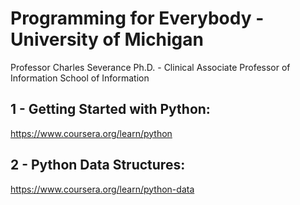 # Programming for Everybody - University of Michigan
Professor Charles Severance Ph.D. - Clinical Associate Professor of Information School of Information


## 1 - Getting Started with Python:
https://www.coursera.org/learn/python

## 2 - Python Data Structures:
https://www.coursera.org/learn/python-data
